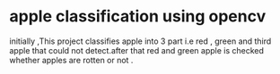 # apple classification using opencv
initially ,This project classifies apple into 3 part i.e red , green and third apple that could not detect.after that red and green apple is checked whether  apples are rotten or not .
